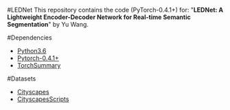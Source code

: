 #LEDNet
This repository contains the code (PyTorch-0.4.1+) for: "**LEDNet: A Lightweight Encoder-Decoder Network for Real-time Semantic Segmentation**" by Yu Wang.

#Dependencies
- [Python3.6](https://www.python.org/downloads/)
- [Pytorch-0.4.1+](http://pytorch.org/)
- [TorchSummary](https://github.com/sksq96/pytorch-summary)

#Datasets
- [Cityscapes](https://www.cityscapes-dataset.com/)
- [CityscapesScripts](https://github.com/mcordts/cityscapesScripts)

